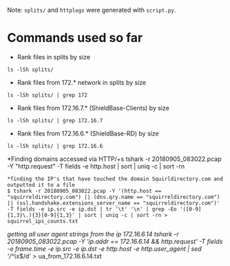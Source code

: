 Note: `splits/` and `httplogs` were generated with `script.py`.

# Commands used so far
* Rank files in splits by size
```console
ls -lSh splits/
```
* Rank files from 172.* network in splits by size
```console
ls -lSh splits/ | grep 172
```
* Rank files from 172.16.7.* (ShieldBase-Clients) by size
```console
ls -lSh splits/ | grep 172.16.7
```
* Rank files from 172.16.6.* (ShieldBase-RD) by size
```console
ls -lSh splits/ | grep 172.16.6
```
*Finding domains accessed via HTTP/+s
tshark -r 20180905_083022.pcap -Y "http.request" -T fields -e http.host   | sort | uniq -c | sort -rn
```
*finding the IP's that have touched the domain Squirldirectory.com and outputted it to a file
$ tshark -r 20180905_083022.pcap -Y '(http.host == "squirreldirectory.com") || (dns.qry.name == "squirreldirectory.com") || (ssl.handshake.extensions_server_name == "squirreldirectory.com")' -T fields -e ip.src -e ip.dst | tr '\t' '\n' | grep -Eo '([0-9]{1,3}\.){3}[0-9]{1,3}' | sort | uniq -c | sort -rn > squirrel_ips_counts.txt
```
*getting all user agent strings from the ip 172.16.6.14
tshark -r 20180905_083022.pcap -Y 'ip.addr == 172.16.6.14 && http.request'   -T fields -e frame.time -e ip.src -e ip.dst -e http.host -e http.user_agent   | sed '/^\s*$/d' > ua_from_172.16.6.14.txt

```
